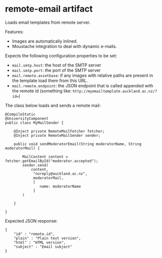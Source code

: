 # remote-email artifact

Loads email templates from remote server. 

Features:

* Images are automatically inlined.
* Moustache integration to deal with dynamic e-mails.
 
Expects the following configuration properties to be set:

* `mail.smtp.host`: the host of the SMTP server
* `mail.smtp.port`: the port of the SMTP server
* `mail.remote.assetbase`: if any images with relative paths are present in the template load them from this URL.
* `mail.remote.endpoint`: the JSON endpoint that is called appended with the remote id (something like: `http://myemailtemplate.auckland.ac.nz/?id=`)

The class below loads and sends a remote mail:

    @CompileStatic
    @UniversityComponent
    public class MyMailSender {
    
        @Inject private RemoteMailFetcher fetcher;
        @Inject private RemoteMailSender sender;
    
        public void sendModeratorEmail(String moderatorName, String moderatorMail) {
            
            MailContent content = fetcher.getEmailById("moderator.accepted");
            sender.send(
                content,
                 "noreply@auckland.ac.nz",
                 moderatorMail,
                 [
                    name: moderatorName
                 ]
            )
            
        }
        
    }

Expected JSON response:

    {
        "id" : "remote.id",
        "plain" : "Plain text version",
        "html" : "HTML version",
        "subject" : "Email subject"
    }

